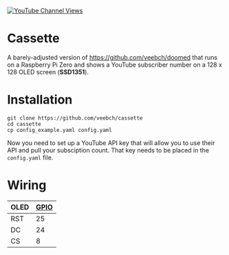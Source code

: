 
[![YouTube Channel Views](https://img.shields.io/youtube/channel/views/UCz5BOU9J9pB_O0B8-rDjCWQ?label=YouTube&style=social)](https://www.youtube.com/channel/UCz5BOU9J9pB_O0B8-rDjCWQ)

# Cassette

A barely-adjusted version of https://github.com/veebch/doomed that runs on a Raspberry Pi Zero and shows a YouTube subscriber number on a 128 x 128 OLED screen (**SSD1351**).

# Installation

  ```
  git clone https://github.com/veebch/cassette
  cd cassette
  cp config_example.yaml config.yaml
  ```
  
  Now you need to set up a YouTube API key that will allow you to use their API and pull your subsciption count. That key needs to be placed in the `config.yaml` file.
  
  # Wiring
| OLED  | [GPIO](https://gpiozero.readthedocs.io/en/stable/_images/pin_layout.svg) |
|-----------|------|
| RST | 25 |
| DC | 24 |
| CS  | 8 |
